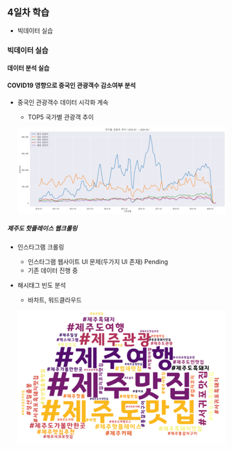 ## 4일차 학습
- 빅데이터 실습

### 빅데이터 실습
#### 데이터 분석 실습

#### COVID19 영향으로 중국인 관광객수 감소여부 분석
- 중국인 관광객수 데이터 시각화 계속
    - TOP5 국가별 관광객 추이 

    ![국가별관광객](https://github.com/b0ong/bigdata-analysis-2024/blob/main/images/ba006.png)

##### 제주도 핫플레이스 웹크롤링
- 인스타그램 크롤링
    - 인스타그램 웹사이트 UI 문제(두가지 UI 존재) Pending
    - 기존 데이터 진행 중
- 해시태그 빈도 분석
    - 바차트, 워드클라우드

    ![워드클라우드](https://github.com/b0ong/bigdata-analysis-2024/blob/main/images/ba008.png)